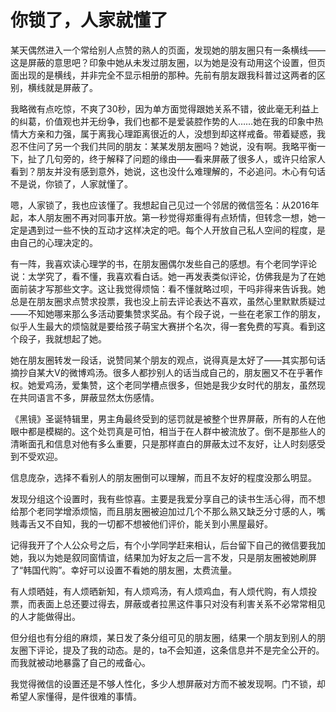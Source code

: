 # 你锁了，人家就懂了

某天偶然进入一个常给别人点赞的熟人的页面，发现她的朋友圈只有一条横线——这是屏蔽的意思吧？印象中她从未发过朋友圈，以为她是没有动用这个设置，但页面出现的是横线，并非完全不显示相册的那种。先前有朋友跟我科普过这两者的区别，横线就是屏蔽了。 

我略微有点吃惊，不爽了30秒，因为单方面觉得跟她关系不错，彼此毫无利益上的纠葛，价值观也并无纷争，我们也都不是爱装腔作势的人……她在我的印象中热情大方亲和力强，属于离我心理距离很近的人，没想到却这样戒备。带着疑惑，我忍不住问了另一个我们共同的朋友：某某发朋友圈吗？她说，没有啊。我略平衡一下，扯了几句旁的，终于解释了问题的缘由——看来屏蔽了很多人，或许只给家人看到？朋友并没有感到意外，她说，这也没什么难理解的，不必追问。木心有句话不是说，你锁了，人家就懂了。 

嗯，人家锁了，我也应该懂了。我想起自己见过一个邻居的微信签名：从2016年起，本人朋友圈不再对同事开放。第一秒觉得郑重得有点矫情，但转念一想，她一定是遇到过一些不快的互动才这样决定的吧。每个人开放自己私人空间的程度，是由自己的心理决定的。 

有一阵，我喜欢读心理学的书，在朋友圈偶尔发些自己的感想。有个老同学评论说：太学究了，看不懂，我喜欢看白话。她一再发表类似评论，仿佛我是为了在她面前装才写那些文字。这让我觉得烦恼：看不懂就略过呗，干吗非得来告诉我。她总是在朋友圈求点赞求投票，我也没上前去评论表达不喜欢，虽然心里默默质疑过——不知她哪来那么多活动要集赞求奖品。有个段子说，一些在老家工作的朋友，似乎人生最大的烦恼就是要给孩子萌宝大赛拼个名次，得一套免费的写真。看到这个段子，我就想起了她。 

她在朋友圈转发一段话，说赞同某个朋友的观点，说得真是太好了——其实那句话摘抄自某大V的微博鸡汤。很多人都抄别人的话当成自己的，朋友圈又不在乎著作权。她爱鸡汤，爱集赞，这个老同学槽点很多，但她是我少女时代的朋友，虽然现在共同语言不多，屏蔽显然太伤感情。 

《黑镜》圣诞特辑里，男主角最终受到的惩罚就是被整个世界屏蔽，所有的人在他眼中都是模糊的。这个处罚真是可怕，相当于在人群中被流放了。倒不是那些人的清晰面孔和信息对他有多么重要，只是那样直白的屏蔽太过不友好，让人时刻感受到不受欢迎。 

信息庞杂，选择不看别人的朋友圈倒可以理解，而且不友好的程度没那么明显。 

发现分组这个设置时，我有些惊喜。主要是我爱分享自己的读书生活心得，而不想给那个老同学增添烦恼，而且朋友圈被迫加过几个不那么熟又缺乏分寸感的人，嘴贱毒舌又不自知，我的一切都不想被他们评价，能关到小黑屋最好。 

记得我开了个人公众号之后，有个小学同学赶来相认，后台留下自己的微信要我加她，我以为她是叙同窗情谊，结果加为好友之后一言不发，只是朋友圈被她刷屏了“韩国代购”。幸好可以设置不看她的朋友圈，太费流量。 

有人烦晒娃，有人烦晒新知，有人烦鸡汤，有人烦鸡血，有人烦代购，有人烦投票，而表面上总还要过得去，屏蔽或者拉黑这件事只对没有利害关系不必常常相见的人才能做得出。 

但分组也有分组的麻烦，某日发了条分组可见的朋友圈，结果一个朋友到别人的朋友圈下评论，提及了我的动态。是的，ta不会知道，这条信息并不是完全公开的。而我就被动地暴露了自己的戒备心。 

我觉得微信的设置还是不够人性化，多少人想屏蔽对方而不被发现啊。门不锁，却希望人家懂得，是件很难的事情。